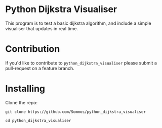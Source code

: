 # Python Dijkstra Visualiser

This program is to test a basic dijkstra algorithm, and include a simple visualiser that updates in real time.

# Contribution 

If you'd like to contribute to `python_dijkstra_visualiser` please submit a pull-request on a feature branch.

# Installing

Clone the repo:

    git clone https://github.com/Sommos/python_dijkstra_visualiser

    cd python_dijkstra_visualiser